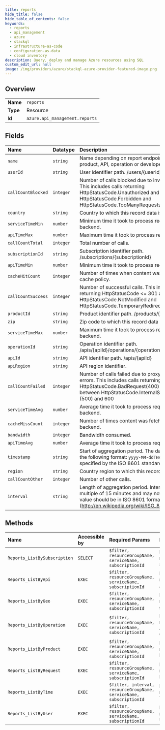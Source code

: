 ```yaml
---
title: reports
hide_title: false
hide_table_of_contents: false
keywords:
  - reports
  - api_management
  - azure    
  - stackql
  - infrastructure-as-code
  - configuration-as-data
  - cloud inventory
description: Query, deploy and manage Azure resources using SQL
custom_edit_url: null
image: /img/providers/azure/stackql-azure-provider-featured-image.png
---
```

  
    

## Overview
<table><tbody>
<tr><td><b>Name</b></td><td><code>reports</code></td></tr>
<tr><td><b>Type</b></td><td>Resource</td></tr>
<tr><td><b>Id</b></td><td><code>azure.api_management.reports</code></td></tr>
</tbody></table>

## Fields
| Name | Datatype | Description |
|:-----|:---------|:------------|
| `name` | `string` | Name depending on report endpoint specifies product, API, operation or developer name. |
| `userId` | `string` | User identifier path. /users/&#123;userId&#125; |
| `callCountBlocked` | `integer` | Number of calls blocked due to invalid credentials. This includes calls returning HttpStatusCode.Unauthorized and HttpStatusCode.Forbidden and HttpStatusCode.TooManyRequests |
| `country` | `string` | Country to which this record data is related. |
| `serviceTimeMin` | `number` | Minimum time it took to process request on backend. |
| `apiTimeMax` | `number` | Maximum time it took to process request. |
| `callCountTotal` | `integer` | Total number of calls. |
| `subscriptionId` | `string` | Subscription identifier path. /subscriptions/&#123;subscriptionId&#125; |
| `apiTimeMin` | `number` | Minimum time it took to process request. |
| `cacheHitCount` | `integer` | Number of times when content was served from cache policy. |
| `callCountSuccess` | `integer` | Number of successful calls. This includes calls returning HttpStatusCode &lt;= 301 and HttpStatusCode.NotModified and HttpStatusCode.TemporaryRedirect |
| `productId` | `string` | Product identifier path. /products/&#123;productId&#125; |
| `zip` | `string` | Zip code to which this record data is related. |
| `serviceTimeMax` | `number` | Maximum time it took to process request on backend. |
| `operationId` | `string` | Operation identifier path. /apis/&#123;apiId&#125;/operations/&#123;operationId&#125; |
| `apiId` | `string` | API identifier path. /apis/&#123;apiId&#125; |
| `apiRegion` | `string` | API region identifier. |
| `callCountFailed` | `integer` | Number of calls failed due to proxy or backend errors. This includes calls returning HttpStatusCode.BadRequest(400) and any Code between HttpStatusCode.InternalServerError (500) and 600 |
| `serviceTimeAvg` | `number` | Average time it took to process request on backend. |
| `cacheMissCount` | `integer` | Number of times content was fetched from backend. |
| `bandwidth` | `integer` | Bandwidth consumed. |
| `apiTimeAvg` | `number` | Average time it took to process request. |
| `timestamp` | `string` | Start of aggregation period. The date conforms to the following format: `yyyy-MM-ddTHH:mm:ssZ` as specified by the ISO 8601 standard.<br /> |
| `region` | `string` | Country region to which this record data is related. |
| `callCountOther` | `integer` | Number of other calls. |
| `interval` | `string` | Length of aggregation period.  Interval must be multiple of 15 minutes and may not be zero. The value should be in ISO 8601 format (http://en.wikipedia.org/wiki/ISO_8601#Durations). |
## Methods
| Name | Accessible by | Required Params | Description |
|:-----|:--------------|:----------------|:------------|
| `Reports_ListBySubscription` | `SELECT` | `$filter, resourceGroupName, serviceName, subscriptionId` | Lists report records by subscription. |
| `Reports_ListByApi` | `EXEC` | `$filter, resourceGroupName, serviceName, subscriptionId` | Lists report records by API. |
| `Reports_ListByGeo` | `EXEC` | `$filter, resourceGroupName, serviceName, subscriptionId` | Lists report records by geography. |
| `Reports_ListByOperation` | `EXEC` | `$filter, resourceGroupName, serviceName, subscriptionId` | Lists report records by API Operations. |
| `Reports_ListByProduct` | `EXEC` | `$filter, resourceGroupName, serviceName, subscriptionId` | Lists report records by Product. |
| `Reports_ListByRequest` | `EXEC` | `$filter, resourceGroupName, serviceName, subscriptionId` | Lists report records by Request. |
| `Reports_ListByTime` | `EXEC` | `$filter, interval, resourceGroupName, serviceName, subscriptionId` | Lists report records by Time. |
| `Reports_ListByUser` | `EXEC` | `$filter, resourceGroupName, serviceName, subscriptionId` | Lists report records by User. |
